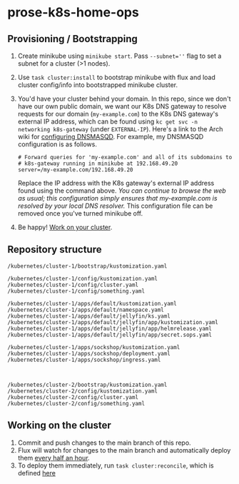 # prose-k8s-home-ops

## Provisioning / Bootstrapping

1. Create minikube using `minikube start`.
   Pass `--subnet=''` flag to set a subnet for a cluster (>1 nodes).

2. Use `task cluster:install` to bootstrap minikube with flux and load cluster config/info into bootstrapped minikube cluster.

3. You'd have your cluster behind your domain. In this repo, since we don't have our own public domain, we want our K8s DNS gateway to resolve requests for our domain (``my-example.com``) to the K8s DNS gateway's external IP address, which can be found using ``kc get svc -n networking k8s-gateway`` (under ``EXTERNAL-IP``). Here's a link to the Arch wiki for [configuring DNSMASQD](https://wiki.archlinux.org/title/NetworkManager#Custom_dnsmasq_configuration). For example, my DNSMASQD configuration is as follows.

   ```
   # Forward queries for 'my-example.com' and all of its subdomains to
   # k8s-gateway running in minikube at 192.168.49.20
   server=/my-example.com/192.168.49.20
   ```

   Replace the IP address with the K8s gateway's external IP address found using the command above. _You can continue to browse the web as usual; this configuration simply ensures that my-example.com is resolved by your local DNS resolver._ This configuration file can be removed once you've turned minikube off.

4. Be happy! [Work on your cluster](#working-on-the-cluster).

## Repository structure

```
/kubernetes/cluster-1/bootstrap/kustomization.yaml

/kubernetes/cluster-1/config/kustomization.yaml
/kubernetes/cluster-1/config/cluster.yaml
/kubernetes/cluster-1/config/something.yaml

/kubernetes/cluster-1/apps/default/kustomization.yaml
/kubernetes/cluster-1/apps/default/namespace.yaml
/kubernetes/cluster-1/apps/default/jellyfin/ks.yaml
/kubernetes/cluster-1/apps/default/jellyfin/app/kustomization.yaml
/kubernetes/cluster-1/apps/default/jellyfin/app/helmrelease.yaml
/kubernetes/cluster-1/apps/default/jellyfin/app/secret.sops.yaml

/kubernetes/cluster-1/apps/sockshop/kustomization.yaml
/kubernetes/cluster-1/apps/sockshop/deployment.yaml
/kubernetes/cluster-1/apps/sockshop/ingress.yaml



/kubernetes/cluster-2/bootstrap/kustomization.yaml
/kubernetes/cluster-2/config/kustomization.yaml
/kubernetes/cluster-2/config/cluster.yaml
/kubernetes/cluster-2/config/something.yaml
```

## Working on the cluster
1. Commit and push changes to the main branch of this repo.
2. Flux will watch for changes to the main branch and automatically deploy them [every half an hour](./kubernetes/cluster-1/flux/config/cluster.yaml#L8).
3. To deploy them immediately, run `task cluster:reconcile`, which is defined [here](./.taskfiles/cluster/tasks.yml#L19)
